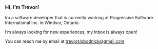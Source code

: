 ### Hi, I’m Trevor!

Im a software developer that is currently working at Progressive Software International Inc. in Windsor, Ontario.

I’m always looking for new experiences, my inbox is always open!

You can reach me by email at [trevorslobodnick@gmail.com](mailto:trevorslobodnick@gmail.com)
